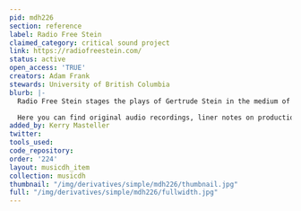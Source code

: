 ```yaml
---
pid: mdh226
section: reference
label: Radio Free Stein
claimed_category: critical sound project
link: https://radiofreestein.com/
status: active
open_access: 'TRUE'
creators: Adam Frank
stewards: University of British Columbia
blurb: |-
  Radio Free Stein stages the plays of Gertrude Stein in the medium of recorded sound. Our goals are to study Stein’s lesser-known theatrical work, to understand the relevance of music and sound to her poetics, and to expand ways of integrating words with other sonic elements.

  Here you can find original audio recordings, liner notes on productions, interpretations of the plays, and other resources on Gertrude Stein and sound.
added_by: Kerry Masteller
twitter:
tools_used:
code_repository:
order: '224'
layout: musicdh_item
collection: musicdh
thumbnail: "/img/derivatives/simple/mdh226/thumbnail.jpg"
full: "/img/derivatives/simple/mdh226/fullwidth.jpg"
---
```

